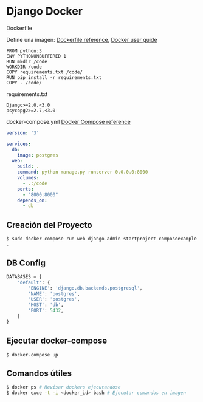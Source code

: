 # Django Docker

Dockerfile

Define una imagen: [Dockerfile reference](https://docs.docker.com/engine/reference/builder/), [Docker user guide](https://docs.docker.com/engine/tutorials/dockerimages/#building-an-image-from-a-dockerfile)

```
FROM python:3
ENV PYTHONUNBUFFERED 1
RUN mkdir /code
WORKDIR /code
COPY requirements.txt /code/
RUN pip install -r requirements.txt
COPY . /code/
```

requirements.txt

```
Django>=2.0,<3.0
psycopg2>=2.7,<3.0
```

docker-compose.yml [Docker Compose reference](https://docs.docker.com/compose/gettingstarted/)

```yaml
version: '3'

services:
  db:
    image: postgres
  web:
    build: .
    command: python manage.py runserver 0.0.0.0:8000
    volumes:
      - .:/code
    ports:
      - "8000:8000"
    depends_on:
      - db
```


## Creación del Proyecto

```
$ sudo docker-compose run web django-admin startproject composeexample .
```

## DB Config

```python
DATABASES = {
    'default': {
        'ENGINE': 'django.db.backends.postgresql',
        'NAME': 'postgres',
        'USER': 'postgres',
        'HOST': 'db',
        'PORT': 5432,
    }
}
```

## Ejecutar docker-compose

```
$ docker-compose up
```


## Comandos útiles

```BASH
$ docker ps # Revisar dockers ejecutandose
$ docker exce -t -i <docker_id> bash # Ejecutar comandos en imagen
```

